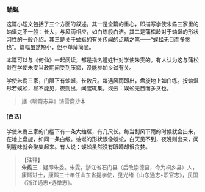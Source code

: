 <script type="text/javascript">
    var head = document.getElementsByTagName('head')[0];
    cssURL = '/public/liao.css';
    linkTag = document.createElement('link');
    linkTag.href = cssURL;
    linkTag.setAttribute('type','text/css');
    linkTag.setAttribute('rel','stylesheet');
    head.appendChild(linkTag);
</script>
### 蚰蜒

这篇小短文包括了三个方面的叙述。其一是全篇的重心，即描写学使朱矞三家里的蚰蜒之不一般：长大，与风雨相应，如白练般白洁。其二是蒲松龄对于蚰蜒的形状习性的一般介绍。其三是关于蚰蜒的有关传闻的点睛之笔——“蜈蚣无目而多贪也”。篇幅虽然短小，但不单薄简陋。

本篇可以与《何仙》一起阅读，都是指名道姓针对学使朱雯的。有人认为这与蒲松龄在学使朱雯当政期间受到压抑，没能参加乡试有关。

学使朱矞三家，门限下有蚰蜒，长数尺。每遇风雨即出，盘旋地上如白练。按蚰蜒形若蜈蚣，昼不能见，夜则出，闻腥辄集。或云：娱蚣无目而多贪也。

</section>

> 据《聊斋志异》铸雪斋抄本

#### [白话]
<aside>

学使朱矞三家的门槛下有一条大蚰蜒，有几尺长。每当刮风下雨的时候就会出来，在地上盘旋，如同一条白缎。蚰蜒的形状很像蜈蚣，白天见不到，夜晚则出来，闻到腥味就会聚集起来。有人说：蜈蚣虽然没有眼睛却很贪婪。

</aside>

> 【注释】  
<b>朱矞三</b>：疑即朱委。朱雯，浙江省石门县（后改崇德县，今为桐乡县）人，康熙进士，康熙三十年任山东省提学使，见光绪《山东通志•职官志》，民国《浙江通志•选举志》。  
